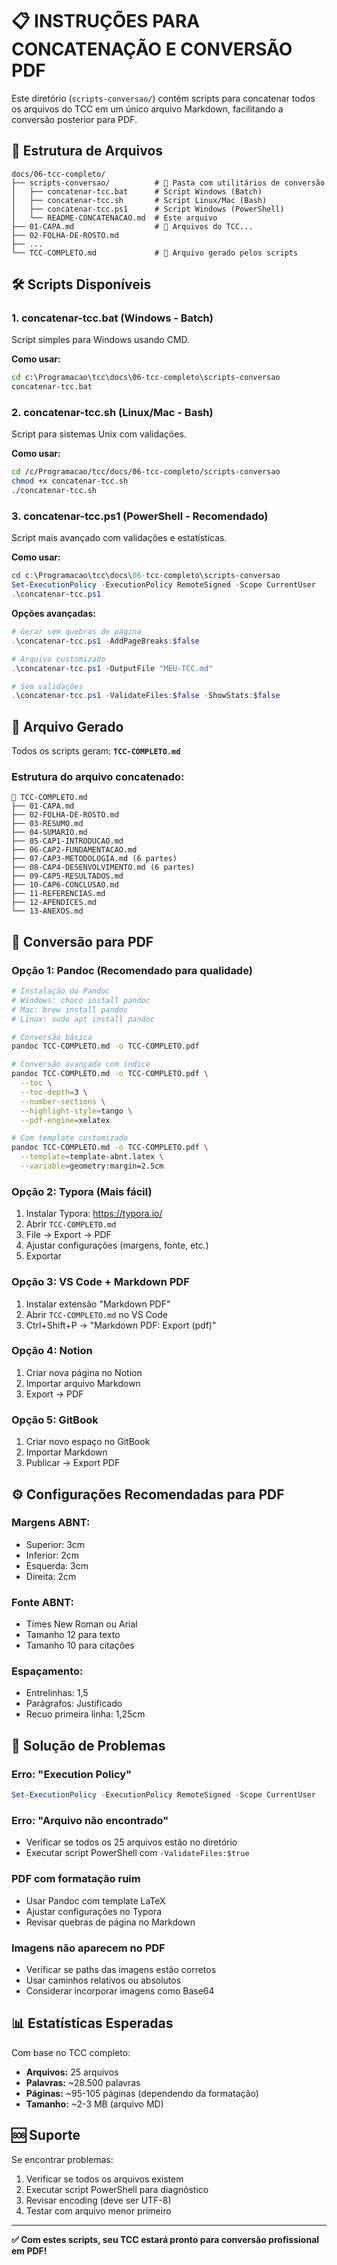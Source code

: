 # 📋 INSTRUÇÕES PARA CONCATENAÇÃO E CONVERSÃO PDF

Este diretório (`scripts-conversao/`) contém scripts para concatenar todos os arquivos do TCC em um único arquivo Markdown, facilitando a conversão posterior para PDF.

## 📁 Estrutura de Arquivos

```
docs/06-tcc-completo/
├── scripts-conversao/          # 📂 Pasta com utilitários de conversão
│   ├── concatenar-tcc.bat      # Script Windows (Batch)
│   ├── concatenar-tcc.sh       # Script Linux/Mac (Bash)
│   ├── concatenar-tcc.ps1      # Script Windows (PowerShell)
│   └── README-CONCATENACAO.md  # Este arquivo
├── 01-CAPA.md                  # 📄 Arquivos do TCC...
├── 02-FOLHA-DE-ROSTO.md
├── ...
└── TCC-COMPLETO.md             # 📄 Arquivo gerado pelos scripts
```

## 🛠️ Scripts Disponíveis

### 1. **concatenar-tcc.bat** (Windows - Batch)

Script simples para Windows usando CMD.

**Como usar:**

```cmd
cd c:\Programacao\tcc\docs\06-tcc-completo\scripts-conversao
concatenar-tcc.bat
```

### 2. **concatenar-tcc.sh** (Linux/Mac - Bash)

Script para sistemas Unix com validações.

**Como usar:**

```bash
cd /c/Programacao/tcc/docs/06-tcc-completo/scripts-conversao
chmod +x concatenar-tcc.sh
./concatenar-tcc.sh
```

### 3. **concatenar-tcc.ps1** (PowerShell - Recomendado)

Script mais avançado com validações e estatísticas.

**Como usar:**

```powershell
cd c:\Programacao\tcc\docs\06-tcc-completo\scripts-conversao
Set-ExecutionPolicy -ExecutionPolicy RemoteSigned -Scope CurrentUser
.\concatenar-tcc.ps1
```

**Opções avançadas:**

```powershell
# Gerar sem quebras de página
.\concatenar-tcc.ps1 -AddPageBreaks:$false

# Arquivo customizado
.\concatenar-tcc.ps1 -OutputFile "MEU-TCC.md"

# Sem validações
.\concatenar-tcc.ps1 -ValidateFiles:$false -ShowStats:$false
```

## 📄 Arquivo Gerado

Todos os scripts geram: **`TCC-COMPLETO.md`**

### Estrutura do arquivo concatenado:

```
📁 TCC-COMPLETO.md
├── 01-CAPA.md
├── 02-FOLHA-DE-ROSTO.md
├── 03-RESUMO.md
├── 04-SUMARIO.md
├── 05-CAP1-INTRODUCAO.md
├── 06-CAP2-FUNDAMENTACAO.md
├── 07-CAP3-METODOLOGIA.md (6 partes)
├── 08-CAP4-DESENVOLVIMENTO.md (6 partes)
├── 09-CAP5-RESULTADOS.md
├── 10-CAP6-CONCLUSAO.md
├── 11-REFERENCIAS.md
├── 12-APENDICES.md
└── 13-ANEXOS.md
```

## 🔄 Conversão para PDF

### **Opção 1: Pandoc (Recomendado para qualidade)**

```bash
# Instalação do Pandoc
# Windows: choco install pandoc
# Mac: brew install pandoc
# Linux: sudo apt install pandoc

# Conversão básica
pandoc TCC-COMPLETO.md -o TCC-COMPLETO.pdf

# Conversão avançada com índice
pandoc TCC-COMPLETO.md -o TCC-COMPLETO.pdf \
  --toc \
  --toc-depth=3 \
  --number-sections \
  --highlight-style=tango \
  --pdf-engine=xelatex

# Com template customizado
pandoc TCC-COMPLETO.md -o TCC-COMPLETO.pdf \
  --template=template-abnt.latex \
  --variable=geometry:margin=2.5cm
```

### **Opção 2: Typora (Mais fácil)**

1. Instalar Typora: https://typora.io/
2. Abrir `TCC-COMPLETO.md`
3. File → Export → PDF
4. Ajustar configurações (margens, fonte, etc.)
5. Exportar

### **Opção 3: VS Code + Markdown PDF**

1. Instalar extensão "Markdown PDF"
2. Abrir `TCC-COMPLETO.md` no VS Code
3. Ctrl+Shift+P → "Markdown PDF: Export (pdf)"

### **Opção 4: Notion**

1. Criar nova página no Notion
2. Importar arquivo Markdown
3. Export → PDF

### **Opção 5: GitBook**

1. Criar novo espaço no GitBook
2. Importar Markdown
3. Publicar → Export PDF

## ⚙️ Configurações Recomendadas para PDF

### **Margens ABNT:**

- Superior: 3cm
- Inferior: 2cm
- Esquerda: 3cm
- Direita: 2cm

### **Fonte ABNT:**

- Times New Roman ou Arial
- Tamanho 12 para texto
- Tamanho 10 para citações

### **Espaçamento:**

- Entrelinhas: 1,5
- Parágrafos: Justificado
- Recuo primeira linha: 1,25cm

## 🔧 Solução de Problemas

### **Erro: "Execution Policy"**

```powershell
Set-ExecutionPolicy -ExecutionPolicy RemoteSigned -Scope CurrentUser
```

### **Erro: "Arquivo não encontrado"**

- Verificar se todos os 25 arquivos estão no diretório
- Executar script PowerShell com `-ValidateFiles:$true`

### **PDF com formatação ruim**

- Usar Pandoc com template LaTeX
- Ajustar configurações no Typora
- Revisar quebras de página no Markdown

### **Imagens não aparecem no PDF**

- Verificar se paths das imagens estão corretos
- Usar caminhos relativos ou absolutos
- Considerar incorporar imagens como Base64

## 📊 Estatísticas Esperadas

Com base no TCC completo:

- **Arquivos:** 25 arquivos
- **Palavras:** ~28.500 palavras
- **Páginas:** ~95-105 páginas (dependendo da formatação)
- **Tamanho:** ~2-3 MB (arquivo MD)

## 🆘 Suporte

Se encontrar problemas:

1. Verificar se todos os arquivos existem
2. Executar script PowerShell para diagnóstico
3. Revisar encoding (deve ser UTF-8)
4. Testar com arquivo menor primeiro

---

**✅ Com estes scripts, seu TCC estará pronto para conversão profissional em PDF!**
